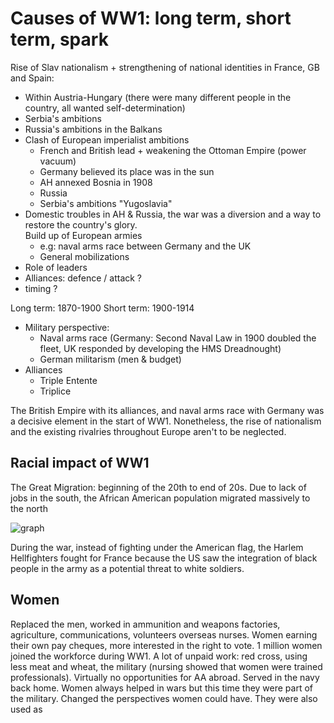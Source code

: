 
# Causes of WW1: long term, short term, spark

Rise of Slav nationalism + strengthening of national identities in France, GB and Spain:

* Within Austria-Hungary (there were many different people in the country, all wanted self-determination)
* Serbia's ambitions
* Russia's ambitions in the Balkans
* Clash of European imperialist ambitions 
	* French and British lead + weakening the Ottoman Empire (power vacuum)
	* Germany believed its place was in the sun
	* AH annexed Bosnia in 1908 
	* Russia
	* Serbia's ambitions "Yugoslavia"
* Domestic troubles in AH & Russia, the war was a diversion and a way to restore the country's glory.  
Build up of European armies 
	* e.g: naval arms race between Germany and the UK
	* General mobilizations
* Role of leaders
* Alliances: defence / attack ?
* timing ?

Long term: 1870-1900
Short term: 1900-1914

* Military perspective:
	* Naval arms race (Germany: Second Naval Law in 1900 doubled the fleet, UK responded by developing the HMS Dreadnought)
	* German militarism (men & budget)
* Alliances
	* Triple Entente
	* Triplice

The British Empire with its alliances, and naval arms race with Germany was a decisive element in the start of WW1. Nonetheless, the rise of nationalism and the existing rivalries throughout Europe aren't to be neglected.

## Racial impact of WW1

The Great Migration: beginning of the 20th to end of 20s. Due to lack of jobs in the south, the African American population migrated massively to the north

![graph](https://i.ibb.co/5n5PYX0/Screenshot-2021-04-28-at-09-34-28.png)

During the war, instead of fighting under the American flag, the Harlem Hellfighters fought for France because the US saw the integration of black people in the army as a potential threat to white soldiers.

## Women

Replaced the men, worked in ammunition and weapons factories, agriculture, communications, volunteers overseas nurses. Women earning their own pay cheques, more interested in the right to vote. 1 million women joined the workforce during WW1. A lot of unpaid work: red cross, using less meat and wheat, the military (nursing showed that women were trained professionals). Virtually no opportunities for AA abroad. Served in the navy back home. Women always helped in wars but this time they were part of the military. Changed the perspectives women could have. They were also used as 
<!--stackedit_data:
eyJoaXN0b3J5IjpbLTUyODY3NjgwMiwtODMyODcyMjUzLDEzMz
kzOTAwLDEwNTM5MDk3NTgsLTQzMzQxMTE5OSwxOTEzOTA2NTIz
LDExMzE4NTc5NTcsOTYyOTA0NDk5XX0=
-->